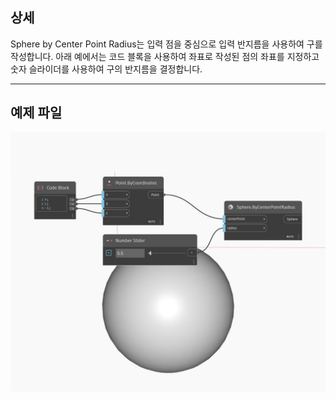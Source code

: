 ## 상세
Sphere by Center Point Radius는 입력 점을 중심으로 입력 반지름을 사용하여 구를 작성합니다. 아래 예에서는 코드 블록을 사용하여 좌표로 작성된 점의 좌표를 지정하고 숫자 슬라이더를 사용하여 구의 반지름을 결정합니다.
___
## 예제 파일

![ByCenterPointRadius](./Autodesk.DesignScript.Geometry.Sphere.ByCenterPointRadius_img.jpg)

